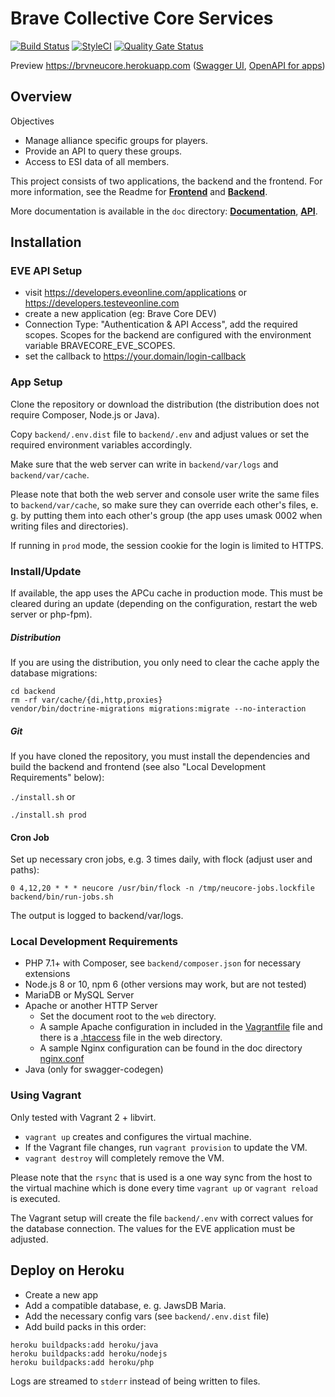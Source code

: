 # Brave Collective Core Services

[![Build Status](https://travis-ci.com/bravecollective/brvneucore.svg?branch=master)](https://travis-ci.com/bravecollective/brvneucore)
[![StyleCI](https://styleci.io/repos/115431007/shield?branch=master)](https://styleci.io/repos/115431007)
[![Quality Gate Status](https://sonarcloud.io/api/project_badges/measure?project=brvneucore&metric=alert_status)](https://sonarcloud.io/dashboard?id=brvneucore)

Preview https://brvneucore.herokuapp.com
([Swagger UI](https://brvneucore.herokuapp.com/api), 
[OpenAPI for apps](https://brvneucore.herokuapp.com/application-api.json))

## Overview

Objectives
- Manage alliance specific groups for players.
- Provide an API to query these groups.
- Access to ESI data of all members.

This project consists of two applications, the backend and the frontend.
For more information, see the Readme for 
[**Frontend**](frontend/README.md) and [**Backend**](backend/README.md).

More documentation is available in the `doc` directory:
[**Documentation**](doc/documentation.md), [**API**](doc/API.md).

## Installation

### EVE API Setup

- visit https://developers.eveonline.com/applications or https://developers.testeveonline.com
- create a new application (eg: Brave Core DEV)
- Connection Type: "Authentication & API Access", add the required scopes. Scopes for the backend
  are configured with the environment variable BRAVECORE_EVE_SCOPES.
- set the callback to https://your.domain/login-callback

### App Setup

Clone the repository or download the distribution (the distribution does not require Composer, Node.js or Java).

Copy `backend/.env.dist` file to `backend/.env` and adjust values or
set the required environment variables accordingly.

Make sure that the web server can write in `backend/var/logs` and `backend/var/cache`.

Please note that both the web server and console user write the same files to `backend/var/cache`,
so make sure they can override each other's files, e. g. by putting them into each other's group
(the app uses umask 0002 when writing files and directories).

If running in `prod` mode, the session cookie for the login is limited to HTTPS.

### Install/Update

If available, the app uses the APCu cache in production mode. This must be cleared during an update
(depending on the configuration, restart the web server or php-fpm).

##### Distribution

If you are using the distribution, you only need to clear the cache apply the database migrations:

```
cd backend
rm -rf var/cache/{di,http,proxies}
vendor/bin/doctrine-migrations migrations:migrate --no-interaction
```

##### Git

If you have cloned the repository, you must install the dependencies and build the backend and frontend
(see also "Local Development Requirements" below):

`./install.sh` or

`./install.sh prod`

#### Cron Job

Set up necessary cron jobs, e.g. 3 times daily, with flock (adjust user and paths):

```
0 4,12,20 * * * neucore /usr/bin/flock -n /tmp/neucore-jobs.lockfile backend/bin/run-jobs.sh
```

The output is logged to backend/var/logs.

### Local Development Requirements

* PHP 7.1+ with Composer, see `backend/composer.json` for necessary extensions
* Node.js 8 or 10, npm 6 (other versions may work, but are not tested)
* MariaDB or MySQL Server
* Apache or another HTTP Server
    * Set the document root to the `web` directory.
    * A sample Apache configuration in included in the [Vagrantfile](Vagrantfile) file and there 
      is a [.htaccess](web/.htaccess) file in the web directory.
    * A sample Nginx configuration can be found in the doc directory [nginx.conf](doc/nginx.conf)
* Java (only for swagger-codegen)

### Using Vagrant

Only tested with Vagrant 2 + libvirt.

- `vagrant up` creates and configures the virtual machine.
- If the Vagrant file changes, run `vagrant provision` to update the VM.
- `vagrant destroy` will completely remove the VM.

Please note that the `rsync` that is used is a one way sync from the host to the virtual
machine which is done every time `vagrant up` or `vagrant reload` is executed.

The Vagrant setup will create the file `backend/.env` with correct values for the database connection.
The values for the EVE application must be adjusted.

## Deploy on Heroku

- Create a new app
- Add a compatible database, e. g. JawsDB Maria.
- Add the necessary config vars (see `backend/.env.dist` file)
- Add build packs in this order:

```
heroku buildpacks:add heroku/java
heroku buildpacks:add heroku/nodejs
heroku buildpacks:add heroku/php
```

Logs are streamed to `stderr` instead of being written to files.
